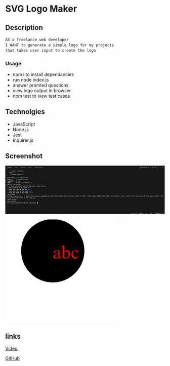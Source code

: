 # SVG Logo Maker

## Description

```md
AS a freelance web developer
I WANT to generate a simple logo for my projects
that takes user input to create the logo
```

### Usage

- npm i to install dependancies
- run node index.js
- answer promted questions
- view logo output in browser
- npm test to view test cases

## Technolgies

- JavaScript
- Node.js
- Jest
- Inquirer.js 

## Screenshot
![screenshot](./Assets/svgScreenshot.PNG)

![logo](./Assets/logo.PNG)

## links

[Video](https://drive.google.com/file/d/1WtM6jCFgT-SDropQJfqU3WMLJcmSNQ1m/view)

[GitHub](https://github.com/Zorzorac05/SVG-logo-maker)